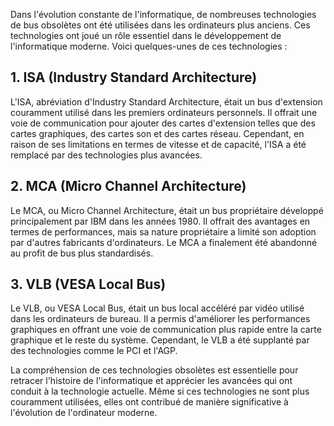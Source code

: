 
Dans l'évolution constante de l'informatique, de nombreuses technologies de bus obsolètes ont été utilisées dans les ordinateurs plus anciens. Ces technologies ont joué un rôle essentiel dans le développement de l'informatique moderne. Voici quelques-unes de ces technologies :

## **1. ISA (Industry Standard Architecture)**

L'ISA, abréviation d'Industry Standard Architecture, était un bus d'extension couramment utilisé dans les premiers ordinateurs personnels. Il offrait une voie de communication pour ajouter des cartes d'extension telles que des cartes graphiques, des cartes son et des cartes réseau. Cependant, en raison de ses limitations en termes de vitesse et de capacité, l'ISA a été remplacé par des technologies plus avancées.

## **2. MCA (Micro Channel Architecture)**

Le MCA, ou Micro Channel Architecture, était un bus propriétaire développé principalement par IBM dans les années 1980. Il offrait des avantages en termes de performances, mais sa nature propriétaire a limité son adoption par d'autres fabricants d'ordinateurs. Le MCA a finalement été abandonné au profit de bus plus standardisés.

## **3. VLB (VESA Local Bus)**

Le VLB, ou VESA Local Bus, était un bus local accéléré par vidéo utilisé dans les ordinateurs de bureau. Il a permis d'améliorer les performances graphiques en offrant une voie de communication plus rapide entre la carte graphique et le reste du système. Cependant, le VLB a été supplanté par des technologies comme le PCI et l'AGP.

La compréhension de ces technologies obsolètes est essentielle pour retracer l'histoire de l'informatique et apprécier les avancées qui ont conduit à la technologie actuelle. Même si ces technologies ne sont plus couramment utilisées, elles ont contribué de manière significative à l'évolution de l'ordinateur moderne.

